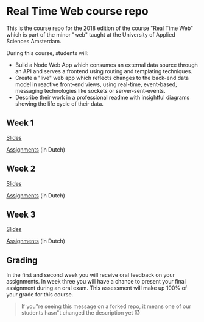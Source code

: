 # Real Time Web course repo

This is the course repo for the 2018 edition of the course "Real Time Web" which is part of the minor "web" taught at the University of Applied Sciences Amsterdam.

During this course, students will:
* Build a Node Web App which consumes an external data source through an API and serves a frontend using routing and templating techniques.
* Create a "live" web app which reflects changes to the back-end data model in reactive front-end views, using real-time, event-based, messaging technologies like sockets or server-sent-events.
* Describe their work in a professional readme with insightful diagrams showing the life cycle of their data.

## Week 1
[Slides](https://drive.google.com/open?id=1QxeKsSXnf9poJFWoEe_slHuMb7apB-2eNyUTzi18kcQ)

[Assignments](https://drive.google.com/open?id=1OUspHz0enLpoVjbyHMHpAQCjSEmkn8rfHbkoSuwjw4M) (in Dutch)

## Week 2
[Slides](https://drive.google.com/open?id=1-tI7rFjHchbph6FEqpNvDi7XCh3Uy-3bohi_jBdZhcQ)

[Assignments](https://drive.google.com/open?id=1rjE1bG-rrgfEOssMxCYr7Q0Ba5BJs9WKkvVvjI7y2fQ) (in Dutch)

## Week 3
[Slides](https://drive.google.com/open?id=1BHoe8Fif7nLA00V4WEANJANnObxHBnVnwnQHnfXl4aM)

[Assignments](https://drive.google.com/open?id=1zoRC5kDeSQad8vdi62u6AEj_SfpvPzKE7wjYTsdO2JI) (in Dutch)

## Grading
In the first and second week you will receive oral feedback on your assignments. In week three you will have a chance to present your final assignment during an oral exam. This assessment will make up 100% of your grade for this course.

> If you"re seeing this message on a forked repo, it means one of our students hasn"t changed the description yet 😈
